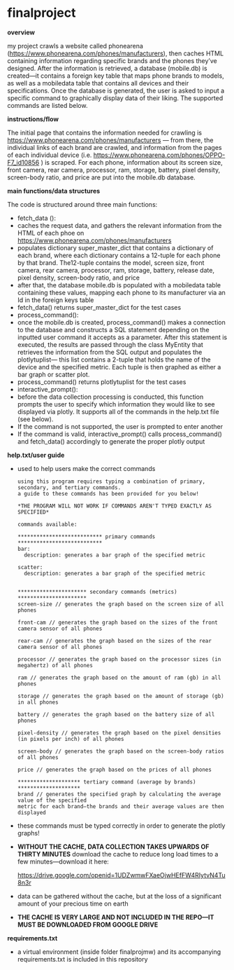 # finalproject


******overview******

my project crawls a website called phonearena (https://www.phonearena.com/phones/manufacturers), then caches HTML containing information regarding specific brands and the phones they’ve designed. After the information is retrieved, a database (mobile.db) is created—it contains a foreign key table that maps phone brands to models, as well as a mobiledata table that contains all devices and their specifications. Once the database is generated, the user is asked to input a specific command to graphically display data of their liking. The supported commands are listed below. 


******instructions/flow******

The initial page that contains the information needed for crawling is https://www.phonearena.com/phones/manufacturers — from there, the individual links of each brand are crawled, and information from the pages of each individual device (i.e. https://www.phonearena.com/phones/OPPO-F7_id10856 ) is scraped. For each phone, information about its screen size, front camera, rear camera, processor, ram, storage, battery, pixel density, screen-body ratio, and price are put into the mobile.db database.


******main functions/data structures******

The code is structured around three main functions:
-	fetch_data ():
  -	caches the request data, and gathers the relevant information from the HTML of each phoe on https://www.phonearena.com/phones/manufacturers
  -	populates dictionary super_master_dict that contains a dictionary of each brand, where each dictionary contains a 12-tuple for each phone by that brand. The12-tuple contains the model, screen size, front camera, rear camera, processor, ram, storage, battery, release date, pixel density, screen-body ratio, and price
  -	after that, the database mobile.db is populated with a mobiledata table containing these values, mapping each phone to its manufacturer via an Id in the foreign keys table 
  -	fetch_data() returns super_master_dict for the test cases 
-	process_command():
  -	once the mobile.db is created, process_command() makes a connection to the database and constructs a SQL statement depending on the inputted user command it accepts as a parameter. After this statement is executed, the results are passed through the     class MyEntity that retrieves the information from the SQL output and populates the plotlytuplist— this list contains a 2-tuple that holds the name of the device and the specified metric. Each tuple is then graphed as either a bar graph or scatter plot. 
  -	process_command() returns plotlytuplist for the test cases
-	interactive_prompt():
  -	before the data collection processing is conducted, this function prompts the user to specify which information they would like to see displayed via plotly. It supports all of the commands in the help.txt file (see below).
  -	If the command is not supported, the user is prompted to enter another 
  -	If the command is valid, interactive_prompt() calls process_command() and fetch_data() accordingly to generate the proper plotly output

******help.txt/user guide******

  - used to help users make the correct commands 
   
        using this program requires typing a combination of primary, secondary, and tertiary commands.
        a guide to these commands has been provided for you below!

        *THE PROGRAM WILL NOT WORK IF COMMANDS AREN'T TYPED EXACTLY AS SPECIFIED*

        commands available:

        *************************** primary commands ***************************
        bar:
          description: generates a bar graph of the specified metric

        scatter:
          description: generates a bar graph of the specified metric


        ********************** secondary commands (metrics) **********************
        screen-size // generates the graph based on the screen size of all phones

        front-cam // generates the graph based on the sizes of the front camera sensor of all phones

        rear-cam // generates the graph based on the sizes of the rear camera sensor of all phones

        processor // generates the graph based on the processor sizes (in megahertz) of all phones

        ram // generates the graph based on the amount of ram (gb) in all phones

        storage // generates the graph based on the amount of storage (gb) in all phones

        battery // generates the graph based on the battery size of all phones

        pixel-density // generates the graph based on the pixel densities (in pixels per inch) of all phones

        screen-body // generates the graph based on the screen-body ratios of all phones

        price // generates the graph based on the prices of all phones

        ******************** tertiary command (average by brands) ********************
        brand // generates the specified graph by calculating the average value of the specified 
        metric for each brand—the brands and their average values are then displayed 
        
  - these commands must be typed correctly in order to generate the plotly graphs!
  - **WITHOUT THE CACHE, DATA COLLECTION TAKES UPWARDS OF THIRTY MINUTES**
    download the cache to reduce long load times to a few minutes—download it here:
    
    https://drive.google.com/openid=1UDZwmwFXaeOjwHEfFW4RIytvN4Tu8n3r
    
  - data can be gathered without the cache, but at the loss of a significant amount of your precious time on earth 
  - **THE CACHE IS VERY LARGE AND NOT INCLUDED IN THE REPO—IT MUST BE DOWNLOADED FROM GOOGLE DRIVE**
    
    
******requirements.txt******
  - a virtual environment (inside folder finalprojmw) and its accompanying requirements.txt is included in this repository
  
	


